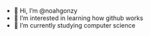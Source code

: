 - 👋 Hi, I’m @noahgonzy
- 👀 I’m interested in learning how github works
- 🌱 I’m currently studying computer science
